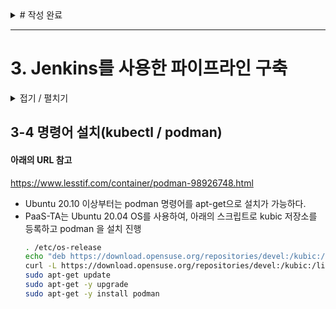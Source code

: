 <details>
<summary> # 작성 완료 </summary>
  
[완료] 3-3 젠킨스 깃허브 연동(webhook/ credentials)  
[완료] 3-4 명령어 설치(kubectl / podman)

</details>

---

# 3. Jenkins를 사용한 파이프라인 구축
<details>
<summary> 접기 / 펼치기 </summary>
  
## 3-3 젠킨스 깃허브 연동(webhook/ credentials)   
- #### Jenkins와 github를 연동하여 github에서 push 될 때, 자동으로 Jenkins에서 빌드가 실행되는 환경을 만드는 작업이다.
###  3-3-1 github 토큰 발급
- github -> settings -> developer settings -> Personal access tokens
- 토큰 생성  
  ![image](https://github.com/mnh4140/paasta/assets/71053769/7102909f-16a0-446f-b21a-7fe9170b5143)
- 생성한 토큰 확인
  ![image](https://github.com/mnh4140/paasta/assets/71053769/59eceb1f-796f-4bba-864d-7138a03cd72b)  

### 3-3-2 webhook 설정
- github 레퍼지토리 설정 -> Webhooks 메뉴에서 젠킨스 연동 설정 진행
  ![image](https://github.com/mnh4140/paasta/assets/71053769/69db9041-3e45-4adc-abbb-c43a4c6e84d1)
- 설정 완료 후 초록색 체크 확인
  ![image](https://github.com/mnh4140/paasta/assets/71053769/e5fce2ff-7d8f-4f4e-ba8a-39add9c23aa6)  
  
### 3-3-3 Jenkins Credentials 생성
- Jenkins 관리 > Credentials > System > Global credentials (unrestricted) > Add Credentials 클릭
  ![image](https://github.com/mnh4140/paasta/assets/71053769/5fee4aa3-8bec-4e7c-85ac-d2aca65dc82d)
- 아래 그림과 같이 설정 값 입력
  ![image](https://github.com/mnh4140/paasta/assets/71053769/11fa9f84-61b7-45c5-a9f7-70bd6c38ca4d)  

### 3-3-4 Jenkins Item 생성
- 아이템 생성 클릭 > Pipeline 선택 후 ok 클릭
  ![image](https://github.com/mnh4140/paasta/assets/71053769/e7178590-a97b-4ce5-9b0e-bc29c6dbec71)
- Configure > Build Triggers 에서 "GitHub hook trigger for GITScm polling" 선택
  ![image](https://github.com/mnh4140/paasta/assets/71053769/1f78102c-b9cd-47f3-8b71-5d8995a30ed3)
- Configure > Pipeline 하위 항목 설정
  ![image](https://github.com/mnh4140/paasta/assets/71053769/bbf1a54e-2467-4ace-aa49-ecd0f1b94daf)  

### 3-3-5 자동 빌드 확인
- 최초 설정 이후 수동 빌드 실행
  ![image](https://github.com/mnh4140/paasta/assets/71053769/c57396f8-1ee5-4739-bc20-857f674bc65c)
- 이후 연동한 github repogitory에서 push 발생 시, 자동으로 Jenkins에서 빌드가 실행 됨
  - GitHub Hook Log 메뉴에서 github push 이벤트 발생 유무 확인 가능
    ![image](https://github.com/mnh4140/paasta/assets/71053769/040761c1-a7b3-4b5c-ac3a-8f9caa6d4d6b)
    ![image](https://github.com/mnh4140/paasta/assets/71053769/4937a91d-2f2b-4d38-b0af-377fe81be88d)
</details>


## 3-4 명령어 설치(kubectl / podman)
#### 아래의 URL 참고 
https://www.lesstif.com/container/podman-98926748.html
- Ubuntu 20.10 이상부터는 podman 명령어를 apt-get으로 설치가 가능하다.
- PaaS-TA는 Ubuntu 20.04 OS를 사용하여, 아래의 스크립트로 kubic 저장소를 등록하고 podman 을 설치 진행
  ``` bash
  . /etc/os-release
  echo "deb https://download.opensuse.org/repositories/devel:/kubic:/libcontainers:/stable/xUbuntu_${VERSION_ID}/ /" | sudo tee etc/apt/sources.list.d/devel:kubic:libcontainers:stable.list
  curl -L https://download.opensuse.org/repositories/devel:/kubic:/libcontainers:/stable/xUbuntu_${VERSION_ID}/Release.key | sudo apt-key add -
  sudo apt-get update
  sudo apt-get -y upgrade
  sudo apt-get -y install podman
  ```

